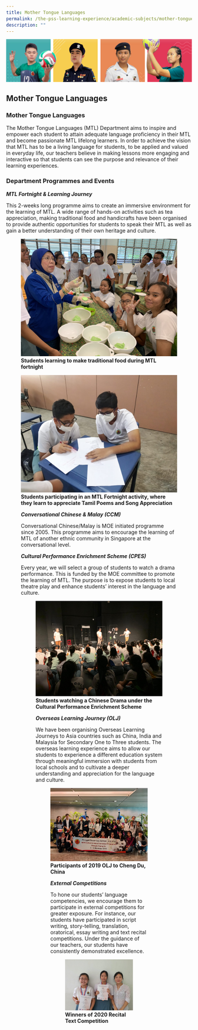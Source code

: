 ```yaml
---
title: Mother Tongue Languages
permalink: /the-pss-learning-experience/academic-subjects/mother-tongue-languages/
description: ""
---
```

![](/images/Our%20School/subbanner.jpg)

## Mother Tongue Languages

### Mother Tongue Languages


The Mother Tongue Languages (MTL) Department aims to inspire and empower each student to attain adequate language proficiency in their MTL and become passionate MTL lifelong learners. In order to achieve the vision that MTL has to be a living language for students, to be applied and valued in everyday life, our teachers believe in making lessons more engaging and interactive so that students can see the purpose and relevance of their learning experiences.

  

### Department Programmes and Events


  

**_MTL Fortnight & Learning Journey_**

  

This 2-weeks long programme aims to create an immersive environment for the learning of MTL. A wide range of hands-on activities such as tea appreciation, making traditional food and handicrafts have been organised to provide authentic opportunities for students to speak their MTL as well as gain a better understanding of their own heritage and culture.



<figure>
<img src="/images/Academic%20Subjects/Mother%20Tongue%20Languages/Students%20learning%20to%20make%20traditional%20food%20during%20MTL%20fortnight.jpg">
<figcaption> <strong> Students learning to make traditional food during MTL fortnight </strong> </figcaption>
</figure>



<figure>
<img src="/images/Academic%20Subjects/Mother%20Tongue%20Languages/Tamil%20Poems%20and%20Song%20Appereciation_MTL%20Fortnight.jpeg">
<figcaption> <strong> Students participating in an MTL Fortnight activity, where they learn to appreciate Tamil Poems and Song Appreciation</strong> </figcaption>


**_Conversational Chinese & Malay (CCM)_**

  

Conversational Chinese/Malay is MOE initiated programme since 2005. This programme aims to encourage the learning of MTL of another ethnic community in Singapore at the conversational level.

  

  

**_Cultural Performance Enrichment Scheme (CPES)_**

  

Every year, we will select a group of students to watch a drama performance. This is funded by the MOE committee to promote the learning of MTL. The purpose is to expose students to local theatre play and enhance students’ interest in the language and culture.


<figure>
<img src="/images/Academic%20Subjects/Mother%20Tongue%20Languages/Students%20watching%20a%20Chinese%20Drama%20under%20the%20Cultural%20Performance%20Enrichment%20Scheme.jpg">
<figcaption> <strong> Students watching a Chinese Drama under the Cultural Performance Enrichment Scheme</strong> </figcaption>	
	

**_Overseas Learning Journey (OLJ)_**

  

We have been organising Overseas Learning Journeys to Asia countries such as China, India and Malaysia for Secondary One to Three students. The overseas learning experience aims to allow our students to experience a different education system through meaningful immersion with students from local schools and to cultivate a deeper understanding and appreciation for the language and culture.

	
<figure>
<img src="/images/Academic%20Subjects/Mother%20Tongue%20Languages/Students%20participating%20in%20an%20OLJ%20to%20China%20(2019).jpg">
<figcaption> <strong> Participants of 2019 OLJ to Cheng Du, China</strong> </figcaption>		

**_External Competitions_**

  

To hone our students’ language competencies, we encourage them to participate in external competitions for greater exposure. For instance, our students have participated in script writing, story-telling, translation, oratorical, essay writing and text recital competitions. Under the guidance of our teachers, our students have consistently demonstrated excellence.


	
<figure>
<img src="/images/Academic%20Subjects/Mother%20Tongue%20Languages/Winners%20of%202020%20Recital%20Text%20Competition.jpeg">
<figcaption> <strong> Winners of 2020 Recital Text Competition</strong> </figcaption>		